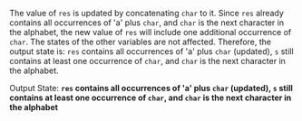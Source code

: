 The value of `res` is updated by concatenating `char` to it. Since `res` already contains all occurrences of 'a' plus `char`, and `char` is the next character in the alphabet, the new value of `res` will include one additional occurrence of `char`. The states of the other variables are not affected. Therefore, the output state is: `res` contains all occurrences of 'a' plus `char` (updated), `s` still contains at least one occurrence of `char`, and `char` is the next character in the alphabet.

Output State: **`res` contains all occurrences of 'a' plus `char` (updated), `s` still contains at least one occurrence of `char`, and `char` is the next character in the alphabet**